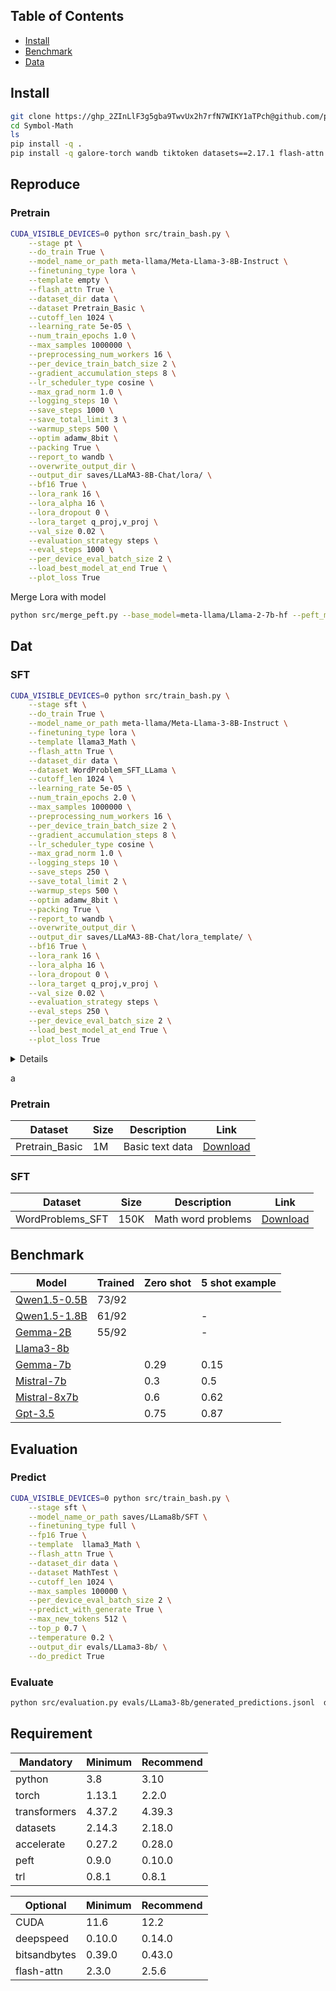 ## Table of Contents

- [Install](#install)
- [Benchmark](#benchmark)
- [Data](#data)

## Install
```bash
git clone https://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@github.com/pepoo20/Symbol-Math.git
cd Symbol-Math
ls
pip install -q .
pip install -q galore-torch wandb tiktoken datasets==2.17.1 flash-attn
```

## Reproduce
### Pretrain
```bash
CUDA_VISIBLE_DEVICES=0 python src/train_bash.py \
    --stage pt \
    --do_train True \
    --model_name_or_path meta-llama/Meta-Llama-3-8B-Instruct \
    --finetuning_type lora \
    --template empty \
    --flash_attn True \
    --dataset_dir data \
    --dataset Pretrain_Basic \
    --cutoff_len 1024 \
    --learning_rate 5e-05 \
    --num_train_epochs 1.0 \
    --max_samples 1000000 \
    --preprocessing_num_workers 16 \
    --per_device_train_batch_size 2 \
    --gradient_accumulation_steps 8 \
    --lr_scheduler_type cosine \
    --max_grad_norm 1.0 \
    --logging_steps 10 \
    --save_steps 1000 \
    --save_total_limit 3 \
    --warmup_steps 500 \
    --optim adamw_8bit \
    --packing True \
    --report_to wandb \
    --overwrite_output_dir \
    --output_dir saves/LLaMA3-8B-Chat/lora/ \
    --bf16 True \
    --lora_rank 16 \
    --lora_alpha 16 \
    --lora_dropout 0 \
    --lora_target q_proj,v_proj \
    --val_size 0.02 \
    --evaluation_strategy steps \
    --eval_steps 1000 \
    --per_device_eval_batch_size 2 \
    --load_best_model_at_end True \
    --plot_loss True 
```
Merge Lora with model
```bash
python src/merge_peft.py --base_model=meta-llama/Llama-2-7b-hf --peft_model=save/qlora-out --output_dir=qlora-merge
```
## Dat
### SFT
```bash
CUDA_VISIBLE_DEVICES=0 python src/train_bash.py \
    --stage sft \
    --do_train True \
    --model_name_or_path meta-llama/Meta-Llama-3-8B-Instruct \
    --finetuning_type lora \
    --template llama3_Math \
    --flash_attn True \
    --dataset_dir data \
    --dataset WordProblem_SFT_LLama \
    --cutoff_len 1024 \
    --learning_rate 5e-05 \
    --num_train_epochs 2.0 \
    --max_samples 1000000 \
    --preprocessing_num_workers 16 \
    --per_device_train_batch_size 2 \
    --gradient_accumulation_steps 8 \
    --lr_scheduler_type cosine \
    --max_grad_norm 1.0 \
    --logging_steps 10 \
    --save_steps 250 \
    --save_total_limit 2 \
    --warmup_steps 500 \
    --optim adamw_8bit \
    --packing True \
    --report_to wandb \
    --overwrite_output_dir \
    --output_dir saves/LLaMA3-8B-Chat/lora_template/ \
    --bf16 True \
    --lora_rank 16 \
    --lora_alpha 16 \
    --lora_dropout 0 \
    --lora_target q_proj,v_proj \
    --val_size 0.02 \
    --evaluation_strategy steps \
    --eval_steps 250 \
    --per_device_eval_batch_size 2 \
    --load_best_model_at_end True \
    --plot_loss True 
```

<details>
For other models not llama3, change the `--template` to the corresponding template name.
Pretrain:  
- empty
SFT:  
- WordProblemMath

</details>

a
### Pretrain

| Dataset | Size | Description | Link |
| ------- | ---- | ----------- | ---- |
| Pretrain_Basic | 1M | Basic text data | [Download](https://huggingface.co/datasets/MathSymbol/SymbolBasic_1M_v1)

### SFT

| Dataset | Size | Description | Link |
| ------- | ---- | ----------- | ---- |
| WordProblems_SFT | 150K | Math word problems | [Download](https://huggingface.co/datasets/MathSymbol/Symbol_WordProblem)

## Benchmark

| Model                                                    | Trained                  | Zero shot    | 5 shot example  |
| -------------------------------------------------------- | --------------------------- | ----------------- | --------- |
| [Qwen1.5-0.5B](https://huggingface.co/baichuan-inc)         | 73/92                      |             |  |
| [Qwen1.5-1.8B](https://huggingface.co/bigscience)               | 61/92 |    | -         |
| [Gemma-2B](https://huggingface.co/bigscience)              | 55/92 |    | -         |
| [Llama3-8b](https://huggingface.co/THUDM)                 |                           |    |   |
| [Gemma-7b](https://huggingface.co/CohereForAI)          |                     | 0.29     | 0.15    |
| [Mistral-7b](https://huggingface.co/deepseek-ai)     |                   | 0.3     | 0.5  |
| [Mistral-8x7b](https://huggingface.co/tiiuae)                  |                  | 0.6   | 0.62    |
| [Gpt-3.5](https://huggingface.co/google)         |    |   0.75     | 0.87  

## Evaluation

### Predict
```bash
CUDA_VISIBLE_DEVICES=0 python src/train_bash.py \
    --stage sft \
    --model_name_or_path saves/LLama8b/SFT \
    --finetuning_type full \
    --fp16 True \
    --template  llama3_Math \
    --flash_attn True \
    --dataset_dir data \
    --dataset MathTest \
    --cutoff_len 1024 \
    --max_samples 100000 \
    --per_device_eval_batch_size 2 \
    --predict_with_generate True \
    --max_new_tokens 512 \
    --top_p 0.7 \
    --temperature 0.2 \
    --output_dir evals/LLama3-8b/ \
    --do_predict True
```

### Evaluate
```bash
python src/evaluation.py evals/LLama3-8b/generated_predictions.jsonl  data/Math_test.jsonl
```

## Requirement

| Mandatory    | Minimum | Recommend |
| ------------ | ------- | --------- |
| python       | 3.8     | 3.10      |
| torch        | 1.13.1  | 2.2.0     |
| transformers | 4.37.2  | 4.39.3    |
| datasets     | 2.14.3  | 2.18.0    |
| accelerate   | 0.27.2  | 0.28.0    |
| peft         | 0.9.0   | 0.10.0    |
| trl          | 0.8.1   | 0.8.1     |

| Optional     | Minimum | Recommend |
| ------------ | ------- | --------- |
| CUDA         | 11.6    | 12.2      |
| deepspeed    | 0.10.0  | 0.14.0    |
| bitsandbytes | 0.39.0  | 0.43.0    |
| flash-attn   | 2.3.0   | 2.5.6     |


